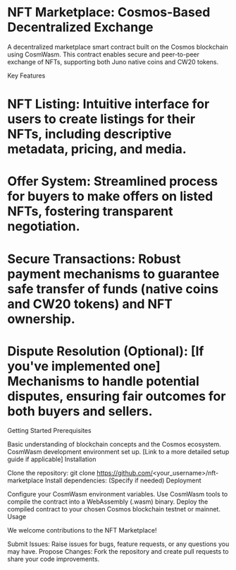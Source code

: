 # NFT Marketplace: Cosmos-Based Decentralized Exchange

A decentralized marketplace smart contract built on the Cosmos blockchain using CosmWasm. This contract enables secure and peer-to-peer exchange of NFTs, supporting both Juno native coins and CW20 tokens.

Key Features
# NFT Listing: Intuitive interface for users to create listings for their NFTs, including descriptive metadata, pricing, and media.
# Offer System: Streamlined process for buyers to make offers on listed NFTs, fostering transparent negotiation.
# Secure Transactions: Robust payment mechanisms to guarantee safe transfer of funds (native coins and CW20 tokens) and NFT ownership.
# Dispute Resolution (Optional): [If you've implemented one] Mechanisms to handle potential disputes, ensuring fair outcomes for both buyers and sellers.
Getting Started
Prerequisites

Basic understanding of blockchain concepts and the Cosmos ecosystem.
CosmWasm development environment set up.
[Link to a more detailed setup guide if applicable]
Installation

Clone the repository: git clone https://github.com/<your_username>/nft-marketplace
Install dependencies: (Specify if needed)
Deployment

Configure your CosmWasm environment variables.
Use CosmWasm tools to compile the contract into a WebAssembly (.wasm) binary.
Deploy the compiled contract to your chosen Cosmos blockchain testnet or mainnet.
Usage


We welcome contributions to the NFT Marketplace!

Submit Issues: Raise issues for bugs, feature requests, or any questions you may have.
Propose Changes: Fork the repository and create pull requests to share your code improvements.
